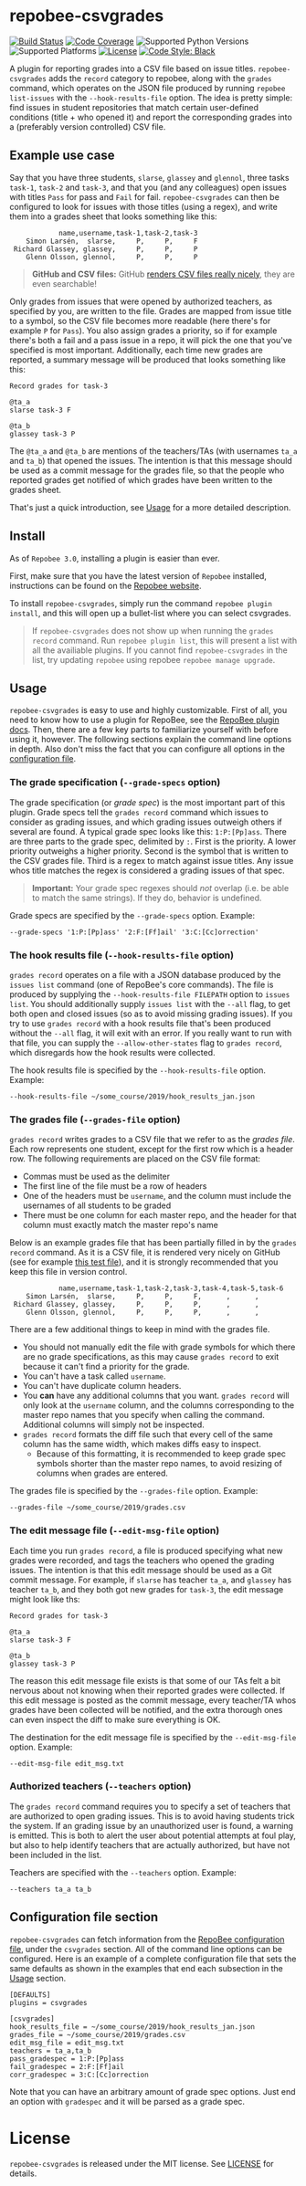 # repobee-csvgrades

[![Build Status](https://travis-ci.com/slarse/repobee-csvgrades.svg)](https://travis-ci.com/slarse/repobee-csvgrades)
[![Code Coverage](https://codecov.io/gh/slarse/repobee-csvgrades/branch/master/graph/badge.svg)](https://codecov.io/gh/slarse/repobee-csvgrades)
![Supported Python Versions](https://img.shields.io/badge/python-3.6%2C%203.7%2C%203.8-blue)
![Supported Platforms](https://img.shields.io/badge/platforms-Linux%2C%20macOS-blue.svg)
[![License](https://img.shields.io/badge/license-MIT-blue.svg)](LICENSE)
[![Code Style: Black](https://img.shields.io/badge/code%20style-black-000000.svg)](https://github.com/ambv/black)

A plugin for reporting grades into a CSV file based on issue titles.
`repobee-csvgrades` adds the `record` category to repobee, along with the `grades` command, which operates on the
JSON file produced by running `repobee list-issues` with the
`--hook-results-file` option. The idea is pretty simple: find issues in student
repositories that match certain user-defined conditions (title + who opened it)
and report the corresponding grades into a (preferably version controlled) CSV
file.

## Example use case
Say that you have three students, `slarse`, `glassey` and `glennol`, three tasks
`task-1`, `task-2` and `task-3`, and that you (and any colleagues) open issues
with titles `Pass` for pass and `Fail` for fail. `repobee-csvgrades` can then
be configured to look for issues with those titles (using a regex), and write
them into a grades sheet that looks something like this:

```
            name,username,task-1,task-2,task-3
    Simon Larsén,  slarse,     P,     P,     F
 Richard Glassey, glassey,     P,     P,     P
    Glenn Olsson, glennol,     P,     P,     P
```

> **GitHub and CSV files:** GitHub
> [renders CSV files really nicely](https://help.github.com/en/articles/rendering-csv-and-tsv-data),
> they are even searchable!

Only grades from issues that were opened by authorized teachers, as specified
by you, are written to the file. Grades are mapped from issue title to a
symbol, so the CSV file becomes more readable (here there's for example `P` for
`Pass`). You also assign grades a priority, so if for example there's both a
fail and a pass issue in a repo, it will pick the one that you've specified is
most important.  Additionally, each time new grades are reported, a summary
message will be produced that looks something like this:

```
Record grades for task-3

@ta_a
slarse task-3 F

@ta_b
glassey task-3 P
```

The `@ta_a` and `@ta_b` are mentions of the teachers/TAs (with usernames `ta_a`
and `ta_b`) that opened the issues. The intention is that this message should be
used as a commit message for the grades file, so that the people who reported
grades get notified of which grades have been written to the grades sheet.

That's just a quick introduction, see [Usage](#usage) for a more detailed
description.

## Install
As of `Repobee 3.0`, installing a plugin is easier than ever. 

First, make sure that you have the latest version of `Repobee` installed,
instructions can be found on the [Repobee website](https://repobee.org/).

To install `repobee-csvgrades`, simply run the command `repobee plugin install`, and this will open up a bullet-list where you can select csvgrades. 

> If `repobee-csvgrades` does not show up when running the `grades record` command. Run `repobee plugin list`, this will present a list with all the availiable plugins. If you cannot find `repobee-csvgrades` in the list, try updating `repobee` using repobee `repobee manage upgrade`.

## Usage
`repobee-csvgrades` is easy to use and highly customizable. First of all, you
need to know how to use a plugin for RepoBee, see the
[RepoBee plugin docs](https://repobee.readthedocs.io/en/stable/plugins.html).
Then, there are a few key parts to familiarize yourself with before using it,
however. The following sections explain the command line options in depth. Also
don't miss the fact that you can configure all options in the
[configuration file](#configuration-file-section).

### The grade specification (`--grade-specs` option)
The grade specification (or _grade spec_) is the most important part of this
plugin. Grade specs tell the `grades record` command which issues to consider as
grading issues, and which grading issues outweigh others if several are found. A
typical grade spec looks like this: `1:P:[Pp]ass`. There are three parts to the
grade spec, delimited by `:`. First is the priority. A lower priority outweighs
a higher priority. Second is the symbol that is written to the CSV grades file.
Third is a regex to match against issue titles. Any issue whos title matches the
regex is considered a grading issues of that spec.

> **Important:** Your grade spec regexes should _not_ overlap (i.e. be able to
> match the same strings). If they do, behavior is undefined.

Grade specs are specified by the `--grade-specs` option. Example:

```
--grade-specs '1:P:[Pp]ass' '2:F:[Ff]ail' '3:C:[Cc]orrection'
```

### The hook results file (`--hook-results-file` option)
`grades record` operates on a file with a JSON database produced by the
`issues list` command (one of RepoBee's core commands). The file is produced by
supplying the `--hook-results-file FILEPATH` option to `issues list`. You
should additionally supply `issues list` with the `--all` flag, to get both open
and closed issues (so as to avoid missing grading issues). If you try to use
`grades record` with a hook results file that's been produced without the
`--all` flag, it will exit with an error. If you really want to run with that
file, you can supply the `--allow-other-states` flag to `grades record`, which
disregards how the hook results were collected.

The hook results file is specified by the `--hook-results-file` option. Example:

```
--hook-results-file ~/some_course/2019/hook_results_jan.json
```

### The grades file (`--grades-file` option)
`grades record` writes grades to a CSV file that we refer to as the _grades
file_. Each row represents one student, except for the first row which is a
header row. The following requirements are placed on the CSV file format:

* Commas must be used as the delimiter
* The first line of the file must be a row of headers
* One of the headers must be `username`, and the column must include the
  usernames of all students to be graded
* There must be one column for each master repo, and the header for that column
  must exactly match the master repo's name

Below is an example grades file that has been partially filled in by the
`grades record` command. As it is a CSV file, it is rendered very nicely on
GitHub (see for example [this test file](/tests/expected_grades.csv)), and it
is strongly recommended that you keep this file in version control.

```
            name,username,task-1,task-2,task-3,task-4,task-5,task-6
    Simon Larsén,  slarse,     P,     P,     F,      ,      ,  
 Richard Glassey, glassey,     P,     P,     P,      ,      ,  
    Glenn Olsson, glennol,     P,     P,     P,      ,      ,  
```

There are a few additional things to keep in mind with the grades file.

* You should not manually edit the file with grade symbols for which there are
  no grade specifications, as this may cause `grades record` to exit because it
  can't find a priority for the grade.
* You can't have a task called `username`.
* You can't have duplicate column headers.
* You **can** have any additional columns that you want. `grades record` will
  only look at the `username` column, and the columns corresponding to the
  master repo names that you specify when calling the command. Additional
  columns will simply not be inspected.
* `grades record` formats the diff file such that every cell of the same column
  has the same width, which makes diffs easy to inspect.
  - Because of this formatting, it is recommended to keep grade spec symbols
    shorter than the master repo names, to avoid resizing of columns when grades
    are entered.

The grades file is specified by the `--grades-file` option. Example:

```
--grades-file ~/some_course/2019/grades.csv
```

### The edit message file (`--edit-msg-file` option)
Each time you run `grades record`, a file is produced specifying what new grades
were recorded, and tags the teachers who opened the grading issues. The
intention is that this edit message should be used as a Git commit message. For
example, if `slarse` has teacher `ta_a`, and `glassey` has teacher `ta_b`, and
they both got new grades for `task-3`, the edit message might look like ths:

```
Record grades for task-3

@ta_a
slarse task-3 F

@ta_b
glassey task-3 P
```

The reason this edit message file exists is that some of our TAs felt a bit
nervous about not knowing when their reported grades were collected. If this
edit message is posted as the commit message, every teacher/TA whos grades have
been collected will be notified, and the extra thorough ones can even inspect
the diff to make sure everything is OK.

The destination for the edit message file is specified by the `--edit-msg-file`
option. Example:

```
--edit-msg-file edit_msg.txt
```

### Authorized teachers (`--teachers` option)
The `grades record` command requires you to specify a set of teachers that are
authorized to open grading issues. This is to avoid having students trick the
system. If an grading issue by an unauthorized user is found, a warning is
emitted. This is both to alert the user about potential attempts at foul play,
but also to help identify teachers that are actually authorized, but have not
been included in the list.

Teachers are specified with the `--teachers` option. Example:

```
--teachers ta_a ta_b
```

## Configuration file section
`repobee-csvgrades` can fetch information from the
[RepoBee configuration file](https://repobee.readthedocs.io/en/stable/configuration.html#configuration-file),
under the `csvgrades` section. All of the command line options can be
configured. Here is an example of a complete configuration file that sets
the same defaults as shown in the examples that end each subsection in the
[Usage](#usage) section.

```
[DEFAULTS]
plugins = csvgrades

[csvgrades]
hook_results_file = ~/some_course/2019/hook_results_jan.json
grades_file = ~/some_course/2019/grades.csv
edit_msg_file = edit_msg.txt
teachers = ta_a,ta_b
pass_gradespec = 1:P:[Pp]ass
fail_gradespec = 2:F:[Ff]ail
corr_gradespec = 3:C:[Cc]orrection
```

Note that you can have an arbitrary amount of grade spec options. Just end an
option with `gradespec` and it will be parsed as a grade spec.

# License
`repobee-csvgrades` is released under the MIT license. See [LICENSE](LICENSE)
for details.
